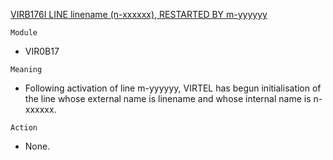[VIRB176I LINE linename (n-xxxxxx), RESTARTED BY m-yyyyyy](https://virtel.readthedocs.io/en/latest/manuals/virtel/Virtel459MG/messages.html?highlight=VIRB176I#VIRB176I)

`Module`
- VIR0B17

`Meaning`
- Following activation of line m-yyyyyy, VIRTEL has begun initialisation of the line whose external name is linename and whose internal name is n-xxxxxx.

`Action`
- None.
